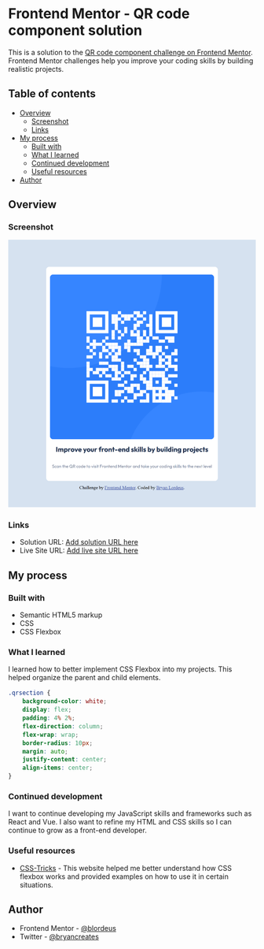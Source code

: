 # Frontend Mentor - QR code component solution

This is a solution to the [QR code component challenge on Frontend Mentor](https://www.frontendmentor.io/challenges/qr-code-component-iux_sIO_H). Frontend Mentor challenges help you improve your coding skills by building realistic projects.

## Table of contents

* [Overview](#overview)
    * [Screenshot](#screenshot)
    * [Links](#links)
* [My process](#my-process)
    * [Built with](#built-with)
    * [What I learned](#what-i-learned)
    * [Continued development](#continued-development)
    * [Useful resources](#useful-resources)
* [Author](#author)

## Overview

### Screenshot

![FireShot Capture 001 - Frontend Mentor - QR code component - 127.0.0.1.png](./images/FireShot%20Capture%20001%20-%20Frontend%20Mentor%20-%20QR%20code%20component%20-%20127.0.0.1.png)


### Links

* Solution URL: [Add solution URL here](https://your-solution-url.com)
* Live Site URL: [Add live site URL here](https://your-live-site-url.com)

## My process

### Built with

* Semantic HTML5 markup
* CSS
* CSS Flexbox

### What I learned

I learned how to better implement CSS Flexbox into my projects. This helped organize the parent and child elements.

``` css
.qrsection {
    background-color: white;
    display: flex;
    padding: 4% 2%;
    flex-direction: column;
    flex-wrap: wrap;
    border-radius: 10px;
    margin: auto;
    justify-content: center;
    align-items: center;
}
```

### Continued development

I want to continue developing my JavaScript skills and frameworks such as React and Vue. I also want to refine my HTML and CSS skills so I can continue to grow as a front-end developer.

### Useful resources

* [CSS-Tricks](https://css-tricks.com/snippets/css/a-guide-to-flexbox/) \- This website helped me better understand how CSS flexbox works and provided examples on how to use it in certain situations\.

## Author

* Frontend Mentor - [@blordeus](https://www.frontendmentor.io/profile/blordeus)
* Twitter - [@bryancreates](https://www.twitter.com/bryancreates)